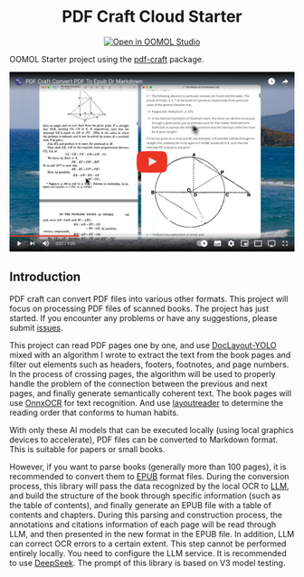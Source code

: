 <div align=center>
  <h1>PDF Craft Cloud Starter</h1>
  <p><a href="https://hub.oomol.com/package/pdf-craft-cloud-starter?open=true" target="_blank"><img src="https://static.oomol.com/assets/button.svg" alt="Open in OOMOL Studio" /></a></p>
</div>

OOMOL Starter project using the [pdf-craft](https://github.com/oomol-flows/pdf-craft) package.

[![About PDF craft](https://github.com/oomol-flows/pdf-craft/raw/main/docs/images/youtube.png)](https://www.youtube.com/watch?v=EpaLC71gPpM)

## Introduction

PDF craft can convert PDF files into various other formats. This project will focus on processing PDF files of scanned books. The project has just started. If you encounter any problems or have any suggestions, please submit [issues](https://github.com/oomol-lab/pdf-craft/issues).

This project can read PDF pages one by one, and use [DocLayout-YOLO](https://github.com/opendatalab/DocLayout-YOLO) mixed with an algorithm I wrote to extract the text from the book pages and filter out elements such as headers, footers, footnotes, and page numbers. In the process of crossing pages, the algorithm will be used to properly handle the problem of the connection between the previous and next pages, and finally generate semantically coherent text. The book pages will use [OnnxOCR](https://github.com/jingsongliujing/OnnxOCR) for text recognition. And use [layoutreader](https://github.com/ppaanngggg/layoutreader) to determine the reading order that conforms to human habits.

With only these AI models that can be executed locally (using local graphics devices to accelerate), PDF files can be converted to Markdown format. This is suitable for papers or small books.

However, if you want to parse books (generally more than 100 pages), it is recommended to convert them to [EPUB](https://en.wikipedia.org/wiki/EPUB) format files. During the conversion process, this library will pass the data recognized by the local OCR to [LLM](https://en.wikipedia.org/wiki/Large_language_model), and build the structure of the book through specific information (such as the table of contents), and finally generate an EPUB file with a table of contents and chapters. During this parsing and construction process, the annotations and citations information of each page will be read through LLM, and then presented in the new format in the EPUB file. In addition, LLM can correct OCR errors to a certain extent. This step cannot be performed entirely locally. You need to configure the LLM service. It is recommended to use [DeepSeek](https://www.deepseek.com/). The prompt of this library is based on V3 model testing.
